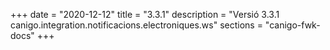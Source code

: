 +++
date        = "2020-12-12"
title       = "3.3.1"
description = "Versió 3.3.1 canigo.integration.notificacions.electroniques.ws"
sections    = "canigo-fwk-docs"
+++